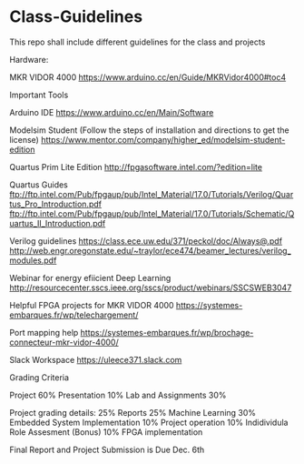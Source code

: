 # Class-Guidelines

This repo shall include different guidelines for the class and projects


Hardware:

MKR VIDOR 4000
https://www.arduino.cc/en/Guide/MKRVidor4000#toc4

Important Tools 


Arduino IDE
https://www.arduino.cc/en/Main/Software

Modelsim Student (Follow the steps of installation and directions to get the license)
https://www.mentor.com/company/higher_ed/modelsim-student-edition

Quartus Prim Lite Edition
http://fpgasoftware.intel.com/?edition=lite

Quartus Guides
ftp://ftp.intel.com/Pub/fpgaup/pub/Intel_Material/17.0/Tutorials/Verilog/Quartus_Pro_Introduction.pdf
ftp://ftp.intel.com/Pub/fpgaup/pub/Intel_Material/17.0/Tutorials/Schematic/Quartus_II_Introduction.pdf


Verilog guidelines
https://class.ece.uw.edu/371/peckol/doc/Always@.pdf
http://web.engr.oregonstate.edu/~traylor/ece474/beamer_lectures/verilog_modules.pdf


Webinar for energy efiicient Deep Learning
http://resourcecenter.sscs.ieee.org/sscs/product/webinars/SSCSWEB3047


Helpful FPGA projects for MKR VIDOR 4000
https://systemes-embarques.fr/wp/telechargement/

Port mapping help
https://systemes-embarques.fr/wp/brochage-connecteur-mkr-vidor-4000/


Slack Workspace
https://uleece371.slack.com


Grading Criteria

Project 60%
Presentation 10%
Lab and Assignments 30%

Project grading details:
25% Reports
25% Machine Learning 
30% Embedded System Implementation
10% Project operation
10% Indidividula Role Assesment
(Bonus) 10% FPGA implementation

Final Report and Project Submission is Due Dec. 6th


